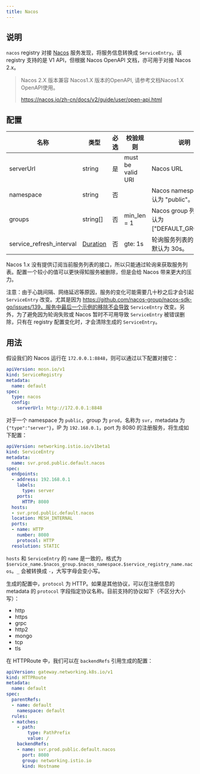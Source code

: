 ```yaml
---
title: Nacos
---
```


## 说明

`nacos` registry 对接 [Nacos](https://nacos.io/) 服务发现，将服务信息转换成 `ServiceEntry`。该 registry 支持的是 V1 API，但根据 Nacos OpenAPI 文档，亦可用于对接 Nacos 2.x。

> Nacos 2.X 版本兼容 Nacos1.X 版本的OpenAPI, 请参考文档Nacos1.X OpenAPI使用。
>
> https://nacos.io/zh-cn/docs/v2/guide/user/open-api.html

## 配置

| 名称                     | 类型                            | 必选 | 校验规则          | 说明                                         |
|--------------------------|---------------------------------|------|-------------------|----------------------------------------------|
| serverUrl                | string                          | 是   | must be valid URI | Nacos URL                                    |
| namespace                | string                          | 否   |                   | Nacos namespace。默认为 "public"。           |
| groups                   | string[]                        | 否   | min_len = 1       | Nacos group 列表。默认为 ["DEFAULT_GROUP"]。 |
| service_refresh_interval | [Duration](../../type#duration) | 否   | gte: 1s           | 轮询服务列表的间隔。默认为 30s。             |

Nacos 1.x 没有提供订阅当前服务列表的接口，所以只能通过轮询来获取服务列表。配置一个较小的值可以更快得知服务被删除，但是会给 Nacos 带来更大的压力。

注意：由于心跳间隔、网络延迟等原因，服务的变化可能需要几十秒之后才会引起 `ServiceEntry` 改变。尤其是因为 https://github.com/nacos-group/nacos-sdk-go/issues/139，服务中最后一个示例的移除不会导致 `ServiceEntry` 改变。另外，为了避免因为轮询失败或 Nacos 暂时不可用导致 `ServiceEntry` 被错误删除，只有在 registry 配置变化时，才会清除生成的 `ServiceEntry`。

## 用法

假设我们的 Nacos 运行在 `172.0.0.1:8848`，则可以通过以下配置对接它：

```yaml
apiVersion: mosn.io/v1
kind: ServiceRegistry
metadata:
  name: default
spec:
  type: nacos
  config:
    serverUrl: http://172.0.0.1:8848
```

对于一个 namespace 为 `public`，group 为 `prod`，名称为 `svr`，metadata 为 `{"type":"server"}`，IP 为 `192.168.0.1`，port 为 8080 的注册服务，将生成如下配置：

```yaml
apiVersion: networking.istio.io/v1beta1
kind: ServiceEntry
metadata:
  name: svr.prod.public.default.nacos
spec:
  endpoints:
  - address: 192.168.0.1
    labels:
      type: server
    ports:
      HTTP: 8080
  hosts:
  - svr.prod.public.default.nacos
  location: MESH_INTERNAL
  ports:
  - name: HTTP
    number: 8080
    protocol: HTTP
  resolution: STATIC
```

`hosts` 和 `ServiceEntry` 的 `name` 是一致的，格式为 `$service_name.$nacos_group.$nacos_namespace.$service_registry_name.nacos`。`_` 会被转换成 `-`，大写字母会变小写。

生成的配置中，`protocol` 为 HTTP。如果是其他协议，可以在注册信息的 metadata 的 `protocol` 字段指定协议名称。目前支持的协议如下（不区分大小写）：

- http
- https
- grpc
- http2
- mongo
- tcp
- tls

在 HTTPRoute 中，我们可以在 `backendRefs` 引用生成的配置：

```yaml
apiVersion: gateway.networking.k8s.io/v1
kind: HTTPRoute
metadata:
  name: default
spec:
  parentRefs:
  - name: default
    namespace: default
  rules:
  - matches:
    - path:
        type: PathPrefix
        value: /
    backendRefs:
    - name: svr.prod.public.default.nacos
      port: 8080
      group: networking.istio.io
      kind: Hostname
```
